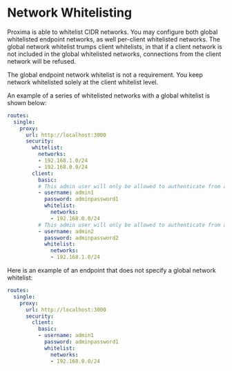 # Network Whitelisting

Proxima is able to whitelist CIDR networks. You may configure both global whitelisted endpoint networks, as well per-client whitelisted networks. The global network whitelist trumps client whitelists, in that if a client network is not included in the global whitelisted networks, connections from the client network will be refused.

The global endpoint network whitelist is not a requirement. You keep network whitelisted solely at the client whitelist level.

An example of a series of whitelisted networks with a global whitelist is shown below:

```yaml
routes:
  single:
    proxy:
      url: http://localhost:3000
      security:
        whitelist:
          networks:
          - 192.168.1.0/24
          - 192.168.0.0/24
        client:
          basic:
          # This admin user will only be allowed to authenticate from a single network
          - username: admin1
            password: adminpassword1
            whitelist:
              networks:
              - 192.168.0.0/24
          # This admin user will only be allowed to authenticate from a single network
          - username: admin2
            password: adminpassword2
            whitelist:
              networks:
              - 192.168.1.0/24
```

Here is an example of an endpoint that does not specify a global network whitelist:

```yaml
routes:
  single:
    proxy:
      url: http://localhost:3000
      security:
        client:
          basic:
          - username: admin1
            password: adminpassword1
            whitelist:
              networks:
              - 192.168.0.0/24
```
